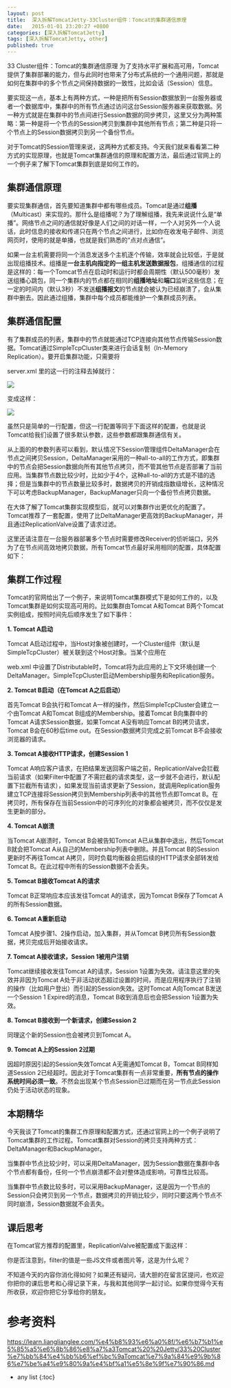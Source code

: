```yaml
---
layout: post
title:  深入拆解TomcatJetty-33Cluster组件：Tomcat的集群通信原理
date:   2015-01-01 23:20:27 +0800
categories: [深入拆解TomcatJetty]
tags: [深入拆解TomcatJetty, other]
published: true
---
```




33 Cluster组件：Tomcat的集群通信原理
为了支持水平扩展和高可用，Tomcat提供了集群部署的能力，但与此同时也带来了分布式系统的一个通用问题，那就是如何在集群中的多个节点之间保持数据的一致性，比如会话（Session）信息。

要实现这一点，基本上有两种方式，一种是把所有Session数据放到一台服务器或者一个数据库中，集群中的所有节点通过访问这台Session服务器来获取数据。另一种方式就是在集群中的节点间进行Session数据的同步拷贝，这里又分为两种策略：第一种是将一个节点的Session拷贝到集群中其他所有节点；第二种是只将一个节点上的Session数据拷贝到另一个备份节点。

对于Tomcat的Session管理来说，这两种方式都支持。今天我们就来看看第二种方式的实现原理，也就是Tomcat集群通信的原理和配置方法，最后通过官网上的一个例子来了解下Tomcat集群到底是如何工作的。

## 集群通信原理

要实现集群通信，首先要知道集群中都有哪些成员。Tomcat是通过**组播**（Multicast）来实现的。那什么是组播呢？为了理解组播，我先来说说什么是“单播”。网络节点之间的通信就好像是人们之间的对话一样，一个人对另外一个人说话，此时信息的接收和传递只在两个节点之间进行，比如你在收发电子邮件、浏览网页时，使用的就是单播，也就是我们熟悉的“点对点通信”。

如果一台主机需要将同一个消息发送多个主机逐个传输，效率就会比较低，于是就出现组播技术。组播是**一台主机向指定的一组主机发送数据报包**，组播通信的过程是这样的：每一个Tomcat节点在启动时和运行时都会周期性（默认500毫秒）发送组播心跳包，同一个集群内的节点都在相同的**组播地址**和**端口**监听这些信息；在一定的时间内（默认3秒）不发送**组播报文**的节点就会被认为已经崩溃了，会从集群中删去。因此通过组播，集群中每个成员都能维护一个集群成员列表。

## 集群通信配置

有了集群成员的列表，集群中的节点就能通过TCP连接向其他节点传输Session数据。Tomcat通过SimpleTcpCluster类来进行会话复制（In-Memory Replication）。要开启集群功能，只需要将

server.xml
里的这一行的注释去掉就行：

![](https://learn.lianglianglee.com/%e4%b8%93%e6%a0%8f/%e6%b7%b1%e5%85%a5%e6%8b%86%e8%a7%a3Tomcat%20%20Jetty/assets/cd06700b8cc74071879f1c49adb7b06b.jpg)

变成这样：

![](https://learn.lianglianglee.com/%e4%b8%93%e6%a0%8f/%e6%b7%b1%e5%85%a5%e6%8b%86%e8%a7%a3Tomcat%20%20Jetty/assets/af45846c166d4e499dd65cbee69d7b4b.jpg)

虽然只是简单的一行配置，但这一行配置等同于下面这样的配置，也就是说Tomcat给我们设置了很多默认参数，这些参数都跟集群通信有关。
<!-- SimpleTcpCluster是用来复制Session的组件。复制Session有同步和异步两种方式： 同步模式下，向浏览器的发送响应数据前，需要先将Session拷贝到其他节点完； 异步模式下，无需等待Session拷贝完成就可响应。异步模式更高效，但是同步模式 可靠性更高。 同步异步模式由channelSendOptions参数控制，默认值是8，为异步模式；4是同步模式。 在异步模式下，可以通过加上"拷贝确认"（Acknowledge）来提高可靠性，此时 channelSendOptions设为10 --> <Cluster className="org.apache.catalina.ha.tcp.SimpleTcpCluster" channelSendOptions="8"> <!-- Manager决定如何管理集群的Session信息。 Tomcat提供了两种Manager：BackupManager和DeltaManager。 BackupManager－集群下的某一节点的Session，将复制到一个备份节点。 DeltaManager－ 集群下某一节点的Session，将复制到所有其他节点。 DeltaManager是Tomcat默认的集群Manager。 expireSessionsOnShutdown－设置为true时，一个节点关闭时， 将导致集群下的所有Session失效 notifyListenersOnReplication－集群下节点间的Session复制、 删除操作，是否通知session listeners maxInactiveInterval－集群下Session的有效时间(单位:s)。 maxInactiveInterval内未活动的Session，将被Tomcat回收。 默认值为1800(30min) --> <Manager className="org.apache.catalina.ha.session.DeltaManager" expireSessionsOnShutdown="false" notifyListenersOnReplication="true"/> <!-- Channel是Tomcat节点之间进行通讯的工具。 Channel包括5个组件：Membership、Receiver、Sender、 Transport、Interceptor --> <Channel className="org.apache.catalina.tribes.group.GroupChannel"> <!-- Membership维护集群的可用节点列表。它可以检查到新增的节点， 也可以检查没有心跳的节点 className－指定Membership使用的类 address－组播地址 port－组播端口 frequency－发送心跳(向组播地址发送UDP数据包)的时间间隔(单位:ms)。 dropTime－Membership在dropTime(单位:ms)内未收到某一节点的心跳， 则将该节点从可用节点列表删除。默认值为3000。 --> <Membership className="org.apache.catalina.tribes.membership. McastService" address="228.0.0.4" port="45564" frequency="500" dropTime="3000"/> <!-- Receiver用于各个节点接收其他节点发送的数据。 接收器分为两种：BioReceiver(阻塞式)、NioReceiver(非阻塞式) className－指定Receiver使用的类 address－接收消息的地址 port－接收消息的端口 autoBind－端口的变化区间，如果port为4000，autoBind为100， 接收器将在4000-4099间取一个端口进行监听。 selectorTimeout－NioReceiver内Selector轮询的超时时间 maxThreads－线程池的最大线程数 --> <Receiver className="org.apache.catalina.tribes.transport.nio. NioReceiver" address="auto" port="4000" autoBind="100" selectorTimeout="5000" maxThreads="6"/> <!-- Sender用于向其他节点发送数据，Sender内嵌了Transport组件， Transport真正负责发送消息。 --> <Sender className="org.apache.catalina.tribes.transport. ReplicationTransmitter"> <!-- Transport分为两种：bio.PooledMultiSender(阻塞式) 和nio.PooledParallelSender(非阻塞式)，PooledParallelSender 是从tcp连接池中获取连接，可以实现并行发送，即集群中的节点可以 同时向其他所有节点发送数据而互不影响。 --> <Transport className="org.apache.catalina.tribes. transport.nio.PooledParallelSender"/> </Sender> <!-- Interceptor : Cluster的拦截器 TcpFailureDetector－TcpFailureDetector可以拦截到某个节点关闭 的信息，并尝试通过TCP连接到此节点，以确保此节点真正关闭，从而更新集 群可用节点列表 --> <Interceptor className="org.apache.catalina.tribes.group. interceptors.TcpFailureDetector"/> <!-- MessageDispatchInterceptor－查看Cluster组件发送消息的 方式是否设置为Channel.SEND_OPTIONS_ASYNCHRONOUS，如果是， MessageDispatchInterceptor先将等待发送的消息进行排队， 然后将排好队的消息转给Sender。 --> <Interceptor className="org.apache.catalina.tribes.group. interceptors.MessageDispatchInterceptor"/> </Channel> <!-- Valve : Tomcat的拦截器， ReplicationValve－在处理请求前后打日志；过滤不涉及Session变化的请求。 --> <Valve className="org.apache.catalina.ha.tcp.ReplicationValve" filter=""/> <Valve className="org.apache.catalina.ha.session. JvmRouteBinderValve"/> <!-- Deployer用于集群的farm功能，监控应用中文件的更新，以保证集群中所有节点 应用的一致性，如某个用户上传文件到集群中某个节点的应用程序目录下，Deployer 会监测到这一操作并把文件拷贝到集群中其他节点相同应用的对应目录下以保持 所有应用的一致，这是一个相当强大的功能。 --> <Deployer className="org.apache.catalina.ha.deploy.FarmWarDeployer" tempDir="/tmp/war-temp/" deployDir="/tmp/war-deploy/" watchDir="/tmp/war-listen/" watchEnabled="false"/> <!-- ClusterListener : 监听器，监听Cluster组件接收的消息 使用DeltaManager时，Cluster接收的信息通过ClusterSessionListener 传递给DeltaManager，从而更新自己的Session列表。 --> <ClusterListener className="org.apache.catalina.ha.session. ClusterSessionListener"/> </Cluster>

从上面的的参数列表可以看到，默认情况下Session管理组件DeltaManager会在节点之间拷贝Session，DeltaManager采用的一种all-to-all的工作方式，即集群中的节点会把Session数据向所有其他节点拷贝，而不管其他节点是否部署了当前应用。当集群节点数比较少时，比如少于4个，这种all-to-all的方式是不错的选择；但是当集群中的节点数量比较多时，数据拷贝的开销成指数级增长，这种情况下可以考虑BackupManager，BackupManager只向一个备份节点拷贝数据。

在大体了解了Tomcat集群实现模型后，就可以对集群作出更优化的配置了。Tomcat推荐了一套配置，使用了比DeltaManager更高效的BackupManager，并且通过ReplicationValve设置了请求过滤。

这里还请注意在一台服务器部署多个节点时需要修改Receiver的侦听端口，另外为了在节点间高效地拷贝数据，所有Tomcat节点最好采用相同的配置，具体配置如下：
<Cluster className="org.apache.catalina.ha.tcp.SimpleTcpCluster" channelSendOptions="6"> <Manager className="org.apache.catalina.ha.session.BackupManager" expireSessionsOnShutdown="false" notifyListenersOnReplication="true" mapSendOptions="6"/> <Channel className="org.apache.catalina.tribes.group. GroupChannel"> <Membership className="org.apache.catalina.tribes.membership. McastService" address="228.0.0.4" port="45564" frequency="500" dropTime="3000"/> <Receiver className="org.apache.catalina.tribes.transport.nio. NioReceiver" address="auto" port="5000" selectorTimeout="100" maxThreads="6"/> <Sender className="org.apache.catalina.tribes.transport. ReplicationTransmitter"> <Transport className="org.apache.catalina.tribes.transport. nio.PooledParallelSender"/> </Sender> <Interceptor className="org.apache.catalina.tribes.group. interceptors.TcpFailureDetector"/> <Interceptor className="org.apache.catalina.tribes.group. interceptors.MessageDispatchInterceptor"/> <Interceptor className="org.apache.catalina.tribes.group. interceptors.ThroughputInterceptor"/> </Channel> <Valve className="org.apache.catalina.ha.tcp.ReplicationValve" filter="./*\.gif|./*\.js|./*\.jpeg|./*\.jpg|./*\.png|./*\ .htm|./*\.html|./*\.css|./*\.txt"/> <Deployer className="org.apache.catalina.ha.deploy.FarmWarDeployer" tempDir="/tmp/war-temp/" deployDir="/tmp/war-deploy/" watchDir="/tmp/war-listen/" watchEnabled="false"/> <ClusterListener className="org.apache.catalina.ha.session. ClusterSessionListener"/> </Cluster>

## 集群工作过程

Tomcat的官网给出了一个例子，来说明Tomcat集群模式下是如何工作的，以及Tomcat集群是如何实现高可用的。比如集群由Tomcat A和Tomcat B两个Tomcat实例组成，按照时间先后顺序发生了如下事件：

**1. Tomcat A启动**

Tomcat A启动过程中，当Host对象被创建时，一个Cluster组件（默认是SimpleTcpCluster）被关联到这个Host对象。当某个应用在

web.xml
中设置了Distributable时，Tomcat将为此应用的上下文环境创建一个DeltaManager。SimpleTcpCluster启动Membership服务和Replication服务。

**2. Tomcat B启动（在Tomcat A之后启动）**

首先Tomcat B会执行和Tomcat A一样的操作，然后SimpleTcpCluster会建立一个由Tomcat A和Tomcat B组成的Membership。接着Tomcat B向集群中的Tomcat A请求Session数据，如果Tomcat A没有响应Tomcat B的拷贝请求，Tomcat B会在60秒后time out。在Session数据拷贝完成之前Tomcat B不会接收浏览器的请求。

**3. Tomcat A接收HTTP请求，创建Session 1**

Tomcat A响应客户请求，在把结果发送回客户端之前，ReplicationValve会拦截当前请求（如果Filter中配置了不需拦截的请求类型，这一步就不会进行，默认配置下拦截所有请求），如果发现当前请求更新了Session，就调用Replication服务建立TCP连接将Session拷贝到Membership列表中的其他节点即Tomcat B。在拷贝时，所有保存在当前Session中的可序列化的对象都会被拷贝，而不仅仅是发生更新的部分。

**4. Tomcat A崩溃**

当Tomcat A崩溃时，Tomcat B会被告知Tomcat A已从集群中退出，然后Tomcat B就会把Tomcat A从自己的Membership列表中删除。并且Tomcat B的Session更新时不再往Tomcat A拷贝，同时负载均衡器会把后续的HTTP请求全部转发给Tomcat B。在此过程中所有的Session数据不会丢失。

**5. Tomcat B接收Tomcat A的请求**

Tomcat B正常响应本应该发往Tomcat A的请求，因为Tomcat B保存了Tomcat A的所有Session数据。

**6. Tomcat A重新启动**

Tomcat A按步骤1、2操作启动，加入集群，并从Tomcat B拷贝所有Session数据，拷贝完成后开始接收请求。

**7. Tomcat A接收请求，Session 1被用户注销**

Tomcat继续接收发往Tomcat A的请求，Session 1设置为失效。请注意这里的失效并非因为Tomcat A处于非活动状态超过设置的时间，而是应用程序执行了注销的操作（比如用户登出）而引起的Session失效。这时Tomcat A向Tomcat B发送一个Session 1 Expired的消息，Tomcat B收到消息后也会把Session 1设置为失效。

**8. Tomcat B接收到一个新请求，创建Session 2**

同理这个新的Session也会被拷贝到Tomcat A。

**9. Tomcat A上的Session 2过期**

因超时原因引起的Session失效Tomcat A无需通知Tomcat B，Tomcat B同样知道Session 2已经超时。因此对于Tomcat集群有一点非常重要，**所有节点的操作系统时间必须一致**。不然会出现某个节点Session已过期而在另一节点此Session仍处于活动状态的现象。

## 本期精华

今天我谈了Tomcat的集群工作原理和配置方式，还通过官网上的一个例子说明了Tomcat集群的工作过程。Tomcat集群对Session的拷贝支持两种方式：DeltaManager和BackupManager。

当集群中节点比较少时，可以采用DeltaManager，因为Session数据在集群中各个节点都有备份，任何一个节点崩溃都不会对整体造成影响，可靠性比较高。

当集群中节点数比较多时，可以采用BackupManager，这是因为一个节点的Session只会拷贝到另一个节点，数据拷贝的开销比较少，同时只要这两个节点不同时崩溃，Session数据就不会丢失。

## 课后思考

在Tomcat官方推荐的配置里，ReplicationValve被配置成下面这样：
<Valve className="org.apache.catalina.ha.tcp.ReplicationValve" filter="./*\.gif|./*\.js|./*\.jpeg|./*\.jpg|./*\.png|./*\ .htm|./*\.html|./*\.css|./*\.txt"/>

你是否注意到，filter的值是一些JS文件或者图片等，这是为什么呢？

不知道今天的内容你消化得如何？如果还有疑问，请大胆的在留言区提问，也欢迎你把你的课后思考和心得记录下来，与我和其他同学一起讨论。如果你觉得今天有所收获，欢迎你把它分享给你的朋友。




# 参考资料

https://learn.lianglianglee.com/%e4%b8%93%e6%a0%8f/%e6%b7%b1%e5%85%a5%e6%8b%86%e8%a7%a3Tomcat%20%20Jetty/33%20Cluster%e7%bb%84%e4%bb%b6%ef%bc%9aTomcat%e7%9a%84%e9%9b%86%e7%be%a4%e9%80%9a%e4%bf%a1%e5%8e%9f%e7%90%86.md

* any list
{:toc}
